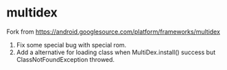 # multidex
Fork from https://android.googlesource.com/platform/frameworks/multidex  
1. Fix some special bug with special rom.  
2. Add a alternative for loading class when MultiDex.install() success but ClassNotFoundException throwed.

